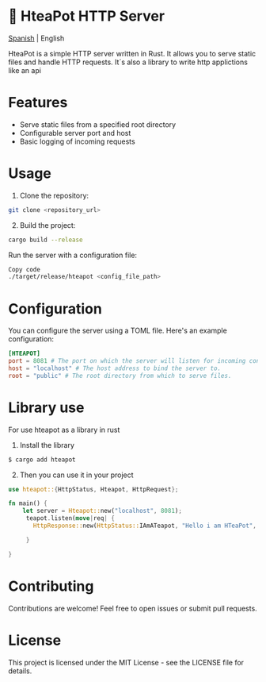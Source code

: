 # 🍵 HteaPot HTTP Server

[Spanish](docs/readme-es.md) | English

HteaPot is a simple HTTP server written in Rust. It allows you to serve static files and handle
HTTP requests.
It´s also a library to write http applictions like an api

# Features

 - Serve static files from a specified root directory
 - Configurable server port and host
 - Basic logging of incoming requests

# Usage

1. Clone the repository:
```bash
git clone <repository_url>
```

2. Build the project:
```bash
cargo build --release
```
Run the server with a configuration file:
```bash
Copy code
./target/release/hteapot <config_file_path>
```
# Configuration

You can configure the server using a TOML file. Here's an example configuration:

```toml
[HTEAPOT]
port = 8081 # The port on which the server will listen for incoming connections.
host = "localhost" # The host address to bind the server to.
root = "public" # The root directory from which to serve files.
```

# Library use

For use hteapot as a library in rust
 1. Install the library
 ```bash
 $ cargo add hteapot
 ```

 2. Then you can use it in your project
```Rust
use hteapot::{HttpStatus, Hteapot, HttpRequest};

fn main() {
    let server = Hteapot::new("localhost", 8081);
     teapot.listen(move|req| {
       HttpResponse::new(HttpStatus::IAmATeapot, "Hello i am HTeaPot", None);

     }

}
```


# Contributing

Contributions are welcome! Feel free to open issues or submit pull requests.

# License

This project is licensed under the MIT License - see the LICENSE file for details.
